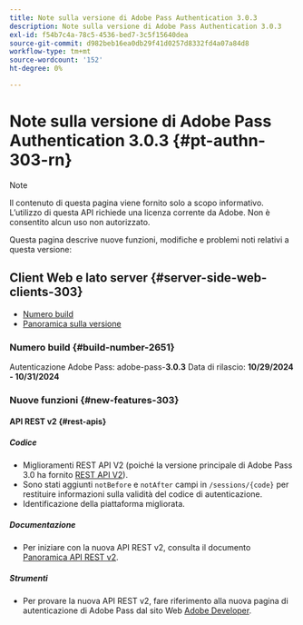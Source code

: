 ```yaml
---
title: Note sulla versione di Adobe Pass Authentication 3.0.3
description: Note sulla versione di Adobe Pass Authentication 3.0.3
exl-id: f54b7c4a-78c5-4536-bed7-3c5f15640dea
source-git-commit: d982beb16ea0db29f41d0257d8332fd4a07a84d8
workflow-type: tm+mt
source-wordcount: '152'
ht-degree: 0%

---
```


# Note sulla versione di Adobe Pass Authentication 3.0.3 {#pt-authn-303-rn}

>[!NOTE]
>
>Il contenuto di questa pagina viene fornito solo a scopo informativo. L’utilizzo di questa API richiede una licenza corrente da Adobe. Non è consentito alcun uso non autorizzato.

Questa pagina descrive nuove funzioni, modifiche e problemi noti relativi a questa versione:

## Client Web e lato server {#server-side-web-clients-303}

* [Numero build](#build-number-303)
* [Panoramica sulla versione](#release-overview-303)

### Numero build {#build-number-2651}

Autenticazione Adobe Pass: adobe-pass-**3.0.3**
Data di rilascio: **10/29/2024 - 10/31/2024**

### Nuove funzioni {#new-features-303}

#### API REST v2 {#rest-apis}

##### Codice

* Miglioramenti REST API V2 (poiché la versione principale di Adobe Pass 3.0 ha fornito [REST API V2](../integration-guide-programmers/rest-apis/rest-api-v2/apis/rest-api-v2-apis-overview.md)).
* Sono stati aggiunti `notBefore` e `notAfter` campi in `/sessions/{code}` per restituire informazioni sulla validità del codice di autenticazione.
* Identificazione della piattaforma migliorata.

##### Documentazione

* Per iniziare con la nuova API REST v2, consulta il documento [Panoramica API REST v2](../integration-guide-programmers/rest-apis/rest-api-v2/rest-api-v2-overview.md).

##### Strumenti

* Per provare la nuova API REST v2, fare riferimento alla nuova pagina di autenticazione di Adobe Pass dal sito Web [Adobe Developer](https://developer.adobe.com/adobe-pass).
